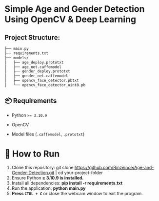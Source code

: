 # Simple Age and Gender Detection Using OpenCV & Deep Learning

## Project Structure:
``` bash
├── main.py
├── requirements.txt
├── models/
│   ├── age_deploy.prototxt
│   ├── age_net.caffemodel
│   ├── gender_deploy.prototxt
│   ├── gender_net.caffemodel
│   ├── opencv_face_detector.pbtxt
│   └── opencv_face_detector_uint8.pb
```

## 📦 Requirements

-   Python `>= 3.10.9`
    
-   OpenCV
    
-   Model files (`.caffemodel`, `.prototxt`)

# 🚀 How to Run
1. Clone this repository: 
git clone <https://github.com/Rinzeince/Age-and-Gender-Detection.git>
| cd your-project-folder
2. Ensure Python **≥ 3.10.9 is installed.**
3. Install all dependencies:
**pip install -r requirements.txt**
4. Run the application:
**python main.py**
5.  **Press `CTRL + C`** or close the webcam window to exit the program.
